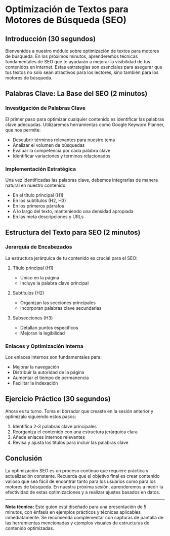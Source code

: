 # Optimización de Textos para Motores de Búsqueda (SEO)

## Introducción (30 segundos)

Bienvenidos a nuestro módulo sobre optimización de textos para motores de búsqueda. En los próximos minutos, aprenderemos técnicas fundamentales de SEO que te ayudarán a mejorar la visibilidad de tus contenidos en internet. Estas estrategias son esenciales para asegurar que tus textos no solo sean atractivos para los lectores, sino también para los motores de búsqueda.

## Palabras Clave: La Base del SEO (2 minutos)

### Investigación de Palabras Clave

El primer paso para optimizar cualquier contenido es identificar las palabras clave adecuadas. Utilizaremos herramientas como Google Keyword Planner, que nos permite:

- Descubrir términos relevantes para nuestro tema
- Analizar el volumen de búsquedas
- Evaluar la competencia por cada palabra clave
- Identificar variaciones y términos relacionados

### Implementación Estratégica

Una vez identificadas las palabras clave, debemos integrarlas de manera natural en nuestro contenido:

- En el título principal (H1)
- En los subtítulos (H2, H3)
- En los primeros párrafos
- A lo largo del texto, manteniendo una densidad apropiada
- En las meta descripciones y URLs

## Estructura del Texto para SEO (2 minutos)

### Jerarquía de Encabezados

La estructura jerárquica de tu contenido es crucial para el SEO:

1. Título principal (H1)
   - Único en la página
   - Incluye la palabra clave principal

2. Subtítulos (H2)
   - Organizan las secciones principales
   - Incorporan palabras clave secundarias

3. Subsecciones (H3)
   - Detallan puntos específicos
   - Mejoran la legibilidad

### Enlaces y Optimización Interna

Los enlaces internos son fundamentales para:

- Mejorar la navegación
- Distribuir la autoridad de la página
- Aumentar el tiempo de permanencia
- Facilitar la indexación

## Ejercicio Práctico (30 segundos)

Ahora es tu turno. Toma el borrador que creaste en la sesión anterior y optimízalo siguiendo estos pasos:

1. Identifica 2-3 palabras clave principales
2. Reorganiza el contenido con una estructura jerárquica clara
3. Añade enlaces internos relevantes
4. Revisa y ajusta los títulos para incluir las palabras clave

## Conclusión

La optimización SEO es un proceso continuo que requiere práctica y actualización constante. Recuerda que el objetivo final es crear contenido valioso que sea fácil de encontrar tanto para los usuarios como para los motores de búsqueda. En nuestra próxima sesión, aprenderemos a medir la efectividad de estas optimizaciones y a realizar ajustes basados en datos.

---

**Nota técnica:** Este guion está diseñado para una presentación de 5 minutos, con énfasis en ejemplos prácticos y técnicas aplicables inmediatamente. Se recomienda complementar con capturas de pantalla de las herramientas mencionadas y ejemplos visuales de estructuras de contenido optimizadas.